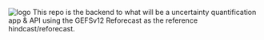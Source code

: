 ![logo](https://github.com/aaTman/espr/images/espr_logo.png)
This repo is the backend to what will be a uncertainty quantification app & API using the GEFSv12 Reforecast as the reference hindcast/reforecast.
